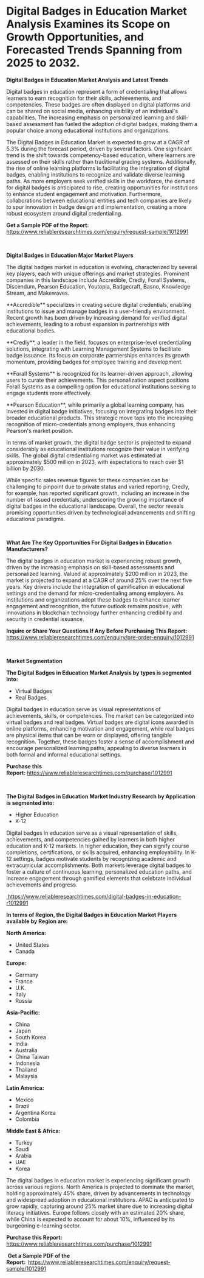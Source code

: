 <p><h1>Digital Badges in Education Market Analysis Examines its Scope on Growth Opportunities, and Forecasted Trends Spanning from 2025 to 2032.</h1></p><p><strong>Digital Badges in Education Market Analysis and Latest Trends</strong></p>
<p><p>Digital badges in education represent a form of credentialing that allows learners to earn recognition for their skills, achievements, and competencies. These badges are often displayed on digital platforms and can be shared on social media, enhancing visibility of an individual's capabilities. The increasing emphasis on personalized learning and skill-based assessment has fueled the adoption of digital badges, making them a popular choice among educational institutions and organizations.</p><p>The Digital Badges in Education Market is expected to grow at a CAGR of 5.3% during the forecast period, driven by several factors. One significant trend is the shift towards competency-based education, where learners are assessed on their skills rather than traditional grading systems. Additionally, the rise of online learning platforms is facilitating the integration of digital badges, enabling institutions to recognize and validate diverse learning paths. As more employers seek verified skills in the workforce, the demand for digital badges is anticipated to rise, creating opportunities for institutions to enhance student engagement and motivation. Furthermore, collaborations between educational entities and tech companies are likely to spur innovation in badge design and implementation, creating a more robust ecosystem around digital credentialing.</p></p>
<p><strong>Get a Sample PDF of the Report:&nbsp;</strong> <a href="https://www.reliableresearchtimes.com/enquiry/request-sample/1012991?utm_campaign=3538&utm_medium=2&utm_source=Github&utm_content=ia&utm_term=17042025&utm_id=digital-badges-in-education">https://www.reliableresearchtimes.com/enquiry/request-sample/1012991</a></p>
<p>&nbsp;</p>
<p><strong>Digital Badges in Education Major Market Players</strong></p>
<p><p>The digital badges market in education is evolving, characterized by several key players, each with unique offerings and market strategies. Prominent companies in this landscape include Accredible, Credly, Forall Systems, Discendum, Pearson Education, Youtopia, Badgecraft, Basno, Knowledge Stream, and Makewaves.</p><p>**Accredible** specializes in creating secure digital credentials, enabling institutions to issue and manage badges in a user-friendly environment. Recent growth has been driven by increasing demand for verified digital achievements, leading to a robust expansion in partnerships with educational bodies.</p><p>**Credly**, a leader in the field, focuses on enterprise-level credentialing solutions, integrating with Learning Management Systems to facilitate badge issuance. Its focus on corporate partnerships enhances its growth momentum, providing badges for employee training and development.</p><p>**Forall Systems** is recognized for its learner-driven approach, allowing users to curate their achievements. This personalization aspect positions Forall Systems as a compelling option for educational institutions seeking to engage students more effectively.</p><p>**Pearson Education**, while primarily a global learning company, has invested in digital badge initiatives, focusing on integrating badges into their broader educational products. This strategic move taps into the increasing recognition of micro-credentials among employers, thus enhancing Pearson's market position.</p><p>In terms of market growth, the digital badge sector is projected to expand considerably as educational institutions recognize their value in verifying skills. The global digital credentialing market was estimated at approximately $500 million in 2023, with expectations to reach over $1 billion by 2030.</p><p>While specific sales revenue figures for these companies can be challenging to pinpoint due to private status and varied reporting, Credly, for example, has reported significant growth, including an increase in the number of issued credentials, underscoring the growing importance of digital badges in the educational landscape. Overall, the sector reveals promising opportunities driven by technological advancements and shifting educational paradigms.</p></p>
<p>&nbsp;</p>
<p><strong>What Are The Key Opportunities For Digital Badges in Education Manufacturers?</strong></p>
<p><p>The digital badges in education market is experiencing robust growth, driven by the increasing emphasis on skill-based assessments and personalized learning. Valued at approximately $200 million in 2023, the market is projected to expand at a CAGR of around 25% over the next five years. Key drivers include the integration of gamification in educational settings and the demand for micro-credentialing among employers. As institutions and organizations adopt these badges to enhance learner engagement and recognition, the future outlook remains positive, with innovations in blockchain technology further enhancing credibility and security in credential issuance.</p></p>
<p><strong>Inquire or Share Your Questions If Any Before Purchasing This Report:</strong> <a href="https://www.reliableresearchtimes.com/enquiry/pre-order-enquiry/1012991?utm_campaign=3538&utm_medium=2&utm_source=Github&utm_content=ia&utm_term=17042025&utm_id=digital-badges-in-education">https://www.reliableresearchtimes.com/enquiry/pre-order-enquiry/1012991</a></p>
<p>&nbsp;</p>
<p><strong>Market Segmentation</strong></p>
<p><strong>The Digital Badges in Education Market Analysis by types is segmented into:</strong></p>
<p><ul><li>Virtual Badges</li><li>Real Badges</li></ul></p>
<p><p>Digital badges in education serve as visual representations of achievements, skills, or competencies. The market can be categorized into virtual badges and real badges. Virtual badges are digital icons awarded in online platforms, enhancing motivation and engagement, while real badges are physical items that can be worn or displayed, offering tangible recognition. Together, these badges foster a sense of accomplishment and encourage personalized learning paths, appealing to diverse learners in both formal and informal educational settings.</p></p>
<p><strong>Purchase this Report:&nbsp;</strong><a href="https://www.reliableresearchtimes.com/purchase/1012991?utm_campaign=3538&utm_medium=2&utm_source=Github&utm_content=ia&utm_term=17042025&utm_id=digital-badges-in-education">https://www.reliableresearchtimes.com/purchase/1012991</a></p>
<p>&nbsp;</p>
<p><strong>The Digital Badges in Education Market Industry Research by Application is segmented into:</strong></p>
<p><ul><li>Higher Education</li><li>K-12</li></ul></p>
<p><p>Digital badges in education serve as a visual representation of skills, achievements, and competencies gained by learners in both higher education and K-12 markets. In higher education, they can signify course completions, certifications, or skills acquired, enhancing employability. In K-12 settings, badges motivate students by recognizing academic and extracurricular accomplishments. Both markets leverage digital badges to foster a culture of continuous learning, personalized education paths, and increase engagement through gamified elements that celebrate individual achievements and progress.</p></p>
<p><a href="https://www.reliableresearchtimes.com/digital-badges-in-education-r1012991?utm_campaign=3538&utm_medium=2&utm_source=Github&utm_content=ia&utm_term=17042025&utm_id=digital-badges-in-education">&nbsp;https://www.reliableresearchtimes.com/digital-badges-in-education-r1012991</a></p>
<p><strong>In terms of Region, the Digital Badges in Education Market Players available by Region are:</strong></p>
<p>
    <p> <strong> North America: </strong>
        <ul>
            <li>United States</li>
            <li>Canada</li>
        </ul>
        </p> 
    <p> <strong> Europe: </strong>
        <ul>
            <li>Germany</li>
            <li>France</li>
            <li>U.K.</li>
            <li>Italy</li>
            <li>Russia</li>
        </ul>
        </p> 
    <p> <strong> Asia-Pacific: </strong>
        <ul>
            <li>China</li>
            <li>Japan</li>
            <li>South Korea</li>
            <li>India</li>
            <li>Australia</li>
            <li>China Taiwan</li>
            <li>Indonesia</li>
            <li>Thailand</li>
            <li>Malaysia</li>
        </ul>
        </p> 
    <p> <strong> Latin America: </strong>
        <ul>
            <li>Mexico</li>
            <li>Brazil</li>
            <li>Argentina Korea</li>
            <li>Colombia</li>
        </ul>
        </p> 
    <p> <strong> Middle East & Africa: </strong>
        <ul>
            <li>Turkey</li>
            <li>Saudi</li>
            <li>Arabia</li>
            <li>UAE</li>
            <li>Korea</li>
        </ul>
    </p>
    </p>
<p><p>The digital badges in education market is experiencing significant growth across various regions. North America is projected to dominate the market, holding approximately 45% share, driven by advancements in technology and widespread adoption in educational institutions. APAC is anticipated to grow rapidly, capturing around 25% market share due to increasing digital literacy initiatives. Europe follows closely with an estimated 20% share, while China is expected to account for about 10%, influenced by its burgeoning e-learning sector.</p></p>
<p><strong>Purchase this Report: </strong><a href="https://www.reliableresearchtimes.com/purchase/1012991?utm_campaign=3538&utm_medium=2&utm_source=Github&utm_content=ia&utm_term=17042025&utm_id=digital-badges-in-education">https://www.reliableresearchtimes.com/purchase/1012991</a></p>
<p>&nbsp;<strong>Get a Sample PDF of the Report:&nbsp;&nbsp;</strong><a href="https://www.reliableresearchtimes.com/enquiry/request-sample/1012991?utm_campaign=3538&utm_medium=2&utm_source=Github&utm_content=ia&utm_term=17042025&utm_id=digital-badges-in-education">https://www.reliableresearchtimes.com/enquiry/request-sample/1012991</a></p>
<p><strong></strong></p>
<p><p></p><p></p><p></p></p>